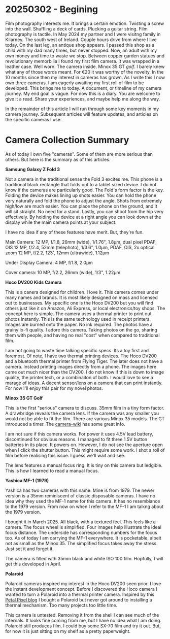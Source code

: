 # 20250302 - Begining

Film photography interests me. It brings a certain emotion. Twisting a screw into the wall. Shuffling a deck of cards. Plucking a guitar string. Film photography is tactile. In May 2024 my partner and I were visitng family in Kilarney. The south west of Ireland. Couple hours drive from where I live today. On the last leg, an antique shop appears. I passed this shop as a child with my dad many times, but never stopped. Now, an adult with my own money and time to waste we stop. Between copper garden statues and revolutionary memorbilia I found my first film camera. It was wrapped in a leather case. Well worn. The camera inside. Minox 35 GT *golf*. I barely knew what any of those words meant. For €20 it was worthy of the novelty. In the 10 months since then my interest in cameras has grown. As I write this I now own three cameras. I am eagerly awaiting my first roll of film to be developed. This brings me to today. A document, or timeline of my camera journey. My end goal is vague. For now this is a diary. You are welcome to give it a read. Share your experiences, and maybe help me along the way. 

In the remainder of this article I will run through some key moments in my camera journey. Subsequent articles will feature updates, and articles on the specific cameras I use. 

# Camera Collection Summary

As of today I own five "cameras". Some of them are more serious than others. But here is the summary as of this articles.

**Samsung Galaxy Z Fold 3**

Not a camera in the traditional sense the Fold 3 excites me. This phone is a traditional black rectangle that folds out to a tablet sized device. I do not know if the cameras are particularly good. The Fold's form factor is the key. Folding the device makes lining up shots easier. You can hold the phone very naturally and fold the phone to adjust the angle. Shots from extremely high/low are much easier. You can place the phone on the ground, and it will sit straight. No need for a stand. Lastly, you can shoot from the hip very effectively. By holding the device at a right angle you can look down at the display while the main camera points at your subject. 

I have no idea if any of these features have merit. But, they're fun.

Main Camera: 
12 MP, f/1.8, 26mm (wide), 1/1.76", 1.8µm, dual pixel PDAF, OIS
12 MP, f/2.4, 52mm (telephoto), 1/3.6", 1.0µm, PDAF, OIS, 2x optical zoom
12 MP, f/2.2, 123˚, 12mm (ultrawide), 1.12µm

Under Display Camera:
4 MP, f/1.8, 2.0µm

Cover camera:
10 MP, f/2.2, 26mm (wide), 1/3", 1.22µm

**Hoco DV200 Kids Camera**

This is a canera designed for children. I love it. This camera comes under many names and brands. It is most likely designed on mass and licensed out to businesses. My specific one is the Hoco DV200 but you will find others just like it on Amazon, Ali Express, or local electronics/toy shops. The concept here is simple. The camera uses a thermal printer to print out photos instantly. This is the same technology used in receipt printers. Images are burned onto the paper. No ink required. The photos have a grainy lo-fi quality. I adore this camera. Taking photos on the go, sharing them with people, and having no real "cost" when compared to traditional film. 

I am not going to waste time talking specific specs. Its a toy first and foremost. Of note, I have two thermal printing devices. The Hoco DV200 and a bluetooth thermal printer from Flying Tiger. The later does not have a camera. Instead printing images directly from a phone. The images here came out much nicer than the DV200. I do not know if this is down to image quality, the printer tech, or a combinaiton of both. I would love to see a marage of ideas. A decent sensor/lens on a camera that can print instantly. For now I'll enjoy this pair for my novel photos.  

**Minox 35 GT Golf**

This is the first "serious" camera to discuss. 35mm film in a tiny form factor. A drawbridge reveals the camera lens. If the camera was any smaller you would not be able to fit the film. There are various Minox 35 models. The GT introduced a timer. The [camera-wiki](http://camera-wiki.org/wiki/Minox_35) has some great info. 

I am not sure if this camera works. For power it uses 4.5V lead battery, discontinued for obvious reasons. I managed to fit three 1.5V button batteries in its place. It powers on. However, I do not see the aperture open when I click the shutter button. This might require some work. I shot a roll of film before realising this issue. I guess we'll wait and see.

The lens features a manual focus ring. It is tiny on this camera but ledgible. This is how I learned to read a manual focus. 

**Yashica MF-1 (1979)**

Yashica has two cameras with this name. Mine is from 1979. The newer version is a 35mm reminiscent of classic disposable cameras. I have no idea why they used the MF-1 name for this camera. It has no resemblance to the 1979 version. From now on when I refer to the MF-1 I am talkng about the 1979 version. 

I bought it in March 2025. All black, with a textured feel. This feels like a camera. The focus wheel is simplified. Four images help illustrate the ideal focus distance. The underside has corresponding numbers for the focus too. As of today I am carrying the MF-1 everywhere. It is pocketable, albeit not as small as the Minox 35. The simplified focus takes away the stress. Just set it and forget it. 

The camera is filled with 35mm black and white ISO 100 film. Hopfully, I will get this developed in April. 

**Polaroid**

Polaroid cameras inspired my interest in the Hoco DV200 seen prior. I love the instant development concept. Before I discovered the Hoco camera I wanted to turn a Polaroid into a thermal printer camera. Inspired by this [Petal Pixel blog](https://petapixel.com/2021/04/08/how-to-make-a-digital-polaroid-camera-for-cheap-thermal-instant-photos/) I bought a Polaroid but never got around to installing a thermal mechanism. Too many projects too little time. 

This camera is untested. Removing it from the shell I can see much of the internals. It looks fine coming from me, but I have no idea what I am doing. Polaroid still produces film. I could buy some SX-70 film and try it out. But, for now it is just sitting on my shelf as a pretty paperweight. 


